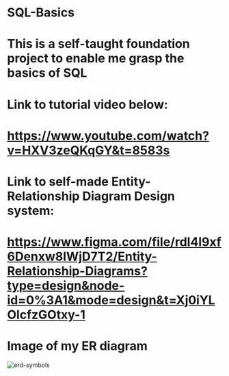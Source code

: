 # SQL-Basics
# This is a self-taught foundation project to enable me grasp the basics of SQL
# Link to tutorial video below:
# https://www.youtube.com/watch?v=HXV3zeQKqGY&t=8583s
# Link to self-made Entity-Relationship Diagram Design system:
# https://www.figma.com/file/rdl4l9xf6Denxw8lWjD7T2/Entity-Relationship-Diagrams?type=design&node-id=0%3A1&mode=design&t=Xj0iYLOlcfzGOtxy-1
# Image of my ER diagram
![erd-symbols](https://github.com/Benedict-Ik/SQL-Basics/assets/38637293/061c600f-cd0b-4c79-b134-c6a38c98fe66)
